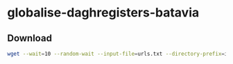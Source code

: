 # globalise-daghregisters-batavia

## Download
```bash
wget --wait=10 --random-wait --input-file=urls.txt --directory-prefix=images --content-disposition
```
